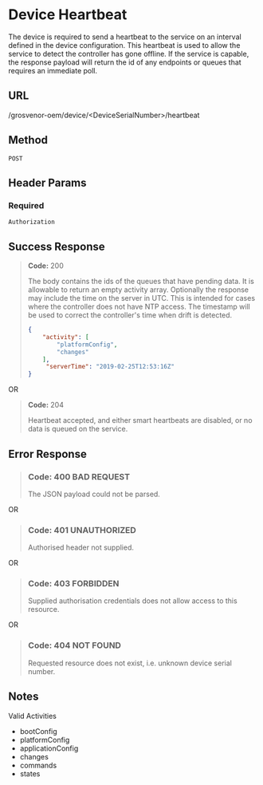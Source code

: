 # Device Heartbeat

The device is required to send a heartbeat to the service on an interval defined in the device configuration. This heartbeat is used to allow the service to detect the controller has gone offline. If the service is capable, the response payload will return the id of any endpoints or queues that requires an immediate poll.

## URL

/grosvenor-oem/device/\<DeviceSerialNumber\>/heartbeat

## Method

`POST`

## Header Params

### Required

`Authorization`

## Success Response

> **Code:** 200
>
> The body contains the ids of the queues that have pending data. It is allowable to return an empty activity array.  Optionally the response may include the time on the server in UTC.  This is intended for cases where the controller does not have NTP access.  The timestamp will be used to correct the controller's time when drift is detected.
>
> ````json
> {
>     "activity": [
>         "platformConfig",
>         "changes"
>     ],
>      "serverTime": "2019-02-25T12:53:16Z"
> }
>````

OR

> **Code:** 204
>
> Heartbeat accepted, and either smart heartbeats are disabled, or no data is queued on the service.

## Error Response

> ### **Code:** 400 BAD REQUEST
>
> The JSON payload could not be parsed.

OR

> ### **Code:** 401 UNAUTHORIZED
>
> Authorised header not supplied.

OR

> ### **Code:** 403 FORBIDDEN
>
> Supplied authorisation credentials does not allow access to this resource.

OR

> ### **Code:** 404 NOT FOUND
>
> Requested resource does not exist, i.e. unknown device serial number.

## Notes

Valid Activities

- bootConfig
- platformConfig
- applicationConfig
- changes
- commands
- states
